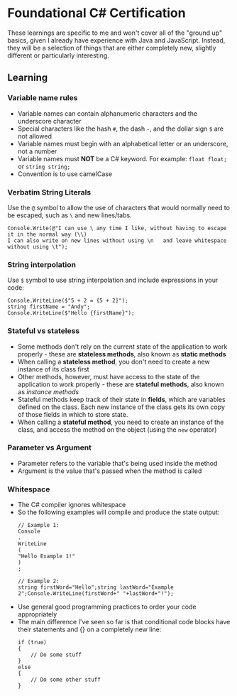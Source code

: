 # Foundational C# Certification

These learnings are specific to me and won't cover all of the "ground up" basics, given I already have experience with Java and JavaScript.
Instead, they will be a selection of things that are either completely new, slightly different or particularly interesting.

## Learning

### Variable name rules

- Variable names can contain alphanumeric characters and the underscore character
- Special characters like the hash `#`, the dash `-`, and the dollar sign `$` are not allowed
- Variable names must begin with an alphabetical letter or an underscore, not a number
- Variable names must **NOT** be a C# keyword. For example: `float float;` or `string string;`
- Convention is to use camelCase

### Verbatim String Literals

Use the `@` symbol to allow the use of characters that would normally need to be escaped, such as `\` and new lines/tabs.
```
Console.Write(@"I can use \ any time I like, without having to escape it in the normal way (\\)
I can also write on new lines without using \n   and leave whitespace without using \t");
```

### String interpolation

Use `$` symbol to use string interpolation and include expressions in your code:

```
Console.WriteLine($"5 + 2 = {5 + 2}");
string firstName = "Andy";
Console.WriteLine($"Hello {firstName}");
```

### Stateful vs stateless

- Some methods don't rely on the current state of the application to work properly - these are **stateless methods**, also known as **static methods**
- When calling a **stateless method**, you don't need to create a new instance of its class first
- Other methods, however, must have access to the state of the application to work properly - these are **stateful methods**, also known as *instance methods*
- Stateful methods keep track of their state in **fields**, which are variables defined on the class. Each new instance of the class gets its own copy of those fields in which to store state.
- When calling a **stateful method**, you need to create an instance of the class, and access the method on the object (using the `new` operator)

### Parameter vs Argument

- Parameter refers to the variable that's being used inside the method
- Argument is the value that's passed when the method is called

### Whitespace

- The C# compiler ignores whitespace
- So the following examples will compile and produce the state output:
    ```
    // Example 1:
    Console
    .
    WriteLine
    (
    "Hello Example 1!"
    )
    ;

    // Example 2:
    string firstWord="Hello";string lastWord="Example 2";Console.WriteLine(firstWord+" "+lastWord+"!");
    ```
- Use general good programming practices to order your code appropriately
- The main difference I've seen so far is that conditional code blocks have their statements and {} on a completely new line:
    ```
    if (true)
    {
        // Do some stuff
    }
    else
    {
        // Do some other stuff
    }
    ```